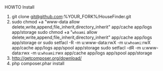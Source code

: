 HOWTO Install

1. git clone git@github.com:%YOUR_FORK%/HouseFinder.git
2. sudo chmod +a "www-data allow delete,write,append,file_inherit,directory_inherit" app/cache app/logs app/storage
sudo chmod +a "`whoami` allow delete,write,append,file_inherit,directory_inherit" app/cache app/logs app/storage
or
sudo setfacl -R -m u:www-data:rwX -m u:`whoami`:rwX app/cache app/logs app/spool app/storage
sudo setfacl -dR -m u:www-data:rwx -m u:`whoami`:rwx app/cache app/logs app/spool app/storage
3. http://getcomposer.org/download/
4. php composer.phar install